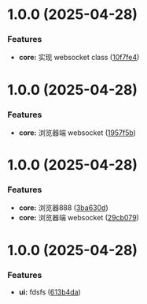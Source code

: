 # 1.0.0 (2025-04-28)

### Features

- **core:** 实现 websocket class ([10f7fe4](https://github.com/coderlzw-cn/websocket/commit/10f7fe45fccdb603a5c8b7ac8448076b0bfea3a4))

# 1.0.0 (2025-04-28)

### Features

- **core:** 浏览器端 websocket ([1957f5b](https://github.com/coderlzw-cn/websocket/commit/1957f5b85f4e13cb7380fa5624932c7a3133b113))

# 1.0.0 (2025-04-28)

### Features

- **core:** 浏览器888 ([3ba630d](https://github.com/coderlzw-cn/websocket/commit/3ba630de3c405410ecfd2150d0ca9890b7c0854e))
- **core:** 浏览器端 websocket ([29cb079](https://github.com/coderlzw-cn/websocket/commit/29cb079a5c8c8ff4841a38a9821024d580b770e6))

# 1.0.0 (2025-04-28)

### Features

- **ui:** fdsfs ([613b4da](https://github.com/coderlzw-cn/websocket/commit/613b4da70664b26b157879dfb5336bfb650c47c5))

